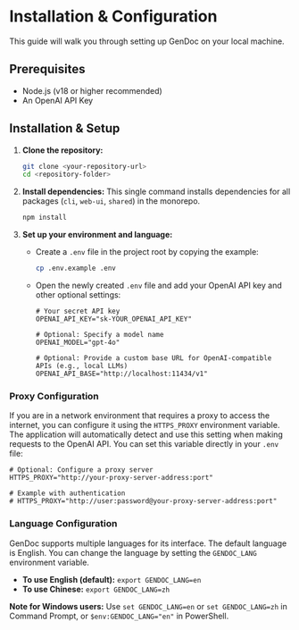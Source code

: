 # Installation & Configuration

This guide will walk you through setting up GenDoc on your local machine.

## Prerequisites

-   Node.js (v18 or higher recommended)
-   An OpenAI API Key

## Installation & Setup

1.  **Clone the repository:**
    ```bash
    git clone <your-repository-url>
    cd <repository-folder>
    ```

2.  **Install dependencies:**
    This single command installs dependencies for all packages (`cli`, `web-ui`, `shared`) in the monorepo.
    ```bash
    npm install
    ```

3.  **Set up your environment and language:**
    -   Create a `.env` file in the project root by copying the example:
        ```bash
        cp .env.example .env
        ```
    -   Open the newly created `.env` file and add your OpenAI API key and other optional settings:
        ```
        # Your secret API key
        OPENAI_API_KEY="sk-YOUR_OPENAI_API_KEY"

        # Optional: Specify a model name
        OPENAI_MODEL="gpt-4o"

        # Optional: Provide a custom base URL for OpenAI-compatible APIs (e.g., local LLMs)
        OPENAI_API_BASE="http://localhost:11434/v1"
        ```

### Proxy Configuration

If you are in a network environment that requires a proxy to access the internet, you can configure it using the `HTTPS_PROXY` environment variable. The application will automatically detect and use this setting when making requests to the OpenAI API. You can set this variable directly in your `.env` file:

```
# Optional: Configure a proxy server
HTTPS_PROXY="http://your-proxy-server-address:port"

# Example with authentication
# HTTPS_PROXY="http://user:password@your-proxy-server-address:port"
```

### Language Configuration

GenDoc supports multiple languages for its interface. The default language is English. You can change the language by setting the `GENDOC_LANG` environment variable.
*   **To use English (default):** `export GENDOC_LANG=en`
*   **To use Chinese:** `export GENDOC_LANG=zh`

**Note for Windows users:** Use `set GENDOC_LANG=en` or `set GENDOC_LANG=zh` in Command Prompt, or `$env:GENDOC_LANG="en"` in PowerShell.
